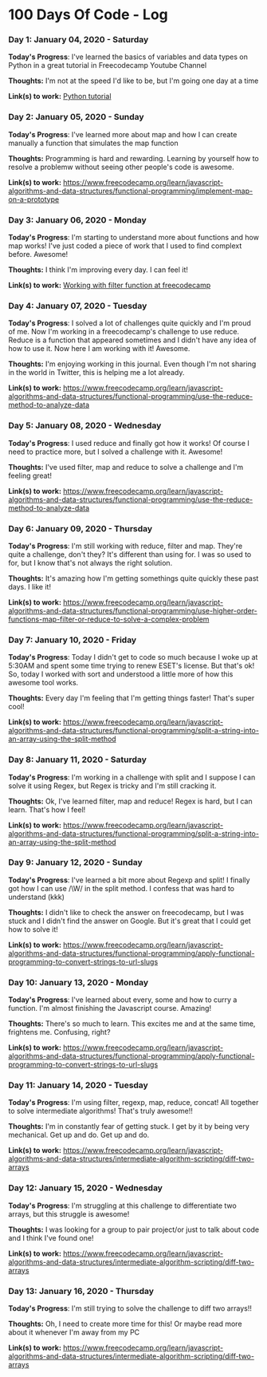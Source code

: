 # 100 Days Of Code - Log

### Day 1: January 04, 2020 - Saturday

**Today's Progress**: I've learned the basics of variables and data types on Python in a great tutorial in Freecodecamp Youtube Channel 

**Thoughts:** I'm not at the speed I'd like to be, but I'm going one day at a time

**Link(s) to work:** [Python tutorial](https://www.youtube.com/watch?v=rfscVS0vtbw)

### Day 2: January 05, 2020 - Sunday

**Today's Progress**: I've learned more about map and how I can create manually a function that simulates the map function

**Thoughts:** Programming is hard and rewarding. Learning by yourself how to resolve a problemw without seeing other people's code is awesome.

**Link(s) to work:** https://www.freecodecamp.org/learn/javascript-algorithms-and-data-structures/functional-programming/implement-map-on-a-prototype

### Day 3: January 06, 2020 - Monday

**Today's Progress**: I'm starting to understand more about functions and how map works! I've just coded a piece of work that I used to find complext before. Awesome! 

**Thoughts:** I think I'm improving every day. I can feel it!

**Link(s) to work:** [Working with filter function at freecodecamp](https://www.freecodecamp.org/learn/javascript-algorithms-and-data-structures/functional-programming/implement-the-filter-method-on-a-prototype)

### Day 4: January 07, 2020 - Tuesday

**Today's Progress**: I solved a lot of challenges quite quickly and I'm proud of me. Now I'm working in a freecodecamp's challenge to use reduce. Reduce is a function that appeared sometimes and I didn't have any idea of how to use it. Now here I am working with it! Awesome.

**Thoughts:** I'm enjoying working in this journal. Even though I'm not sharing in the world in Twitter, this is helping me a lot already.

**Link(s) to work:** https://www.freecodecamp.org/learn/javascript-algorithms-and-data-structures/functional-programming/use-the-reduce-method-to-analyze-data

### Day 5: January 08, 2020 - Wednesday

**Today's Progress**: I used reduce and finally got how it works! Of course I need to practice more, but I solved a challenge with it. Awesome!

**Thoughts:** I've used filter, map and reduce to solve a challenge and I'm feeling great!

**Link(s) to work:** https://www.freecodecamp.org/learn/javascript-algorithms-and-data-structures/functional-programming/use-the-reduce-method-to-analyze-data

### Day 6: January 09, 2020 - Thursday

**Today's Progress**: I'm still working with reduce, filter and map. They're quite a challenge, don't they? It's different than using for. I was so used to for, but I know that's not always the right solution.

**Thoughts:** It's amazing how I'm getting somethings quite quickly these past days. I like it!

**Link(s) to work:** https://www.freecodecamp.org/learn/javascript-algorithms-and-data-structures/functional-programming/use-higher-order-functions-map-filter-or-reduce-to-solve-a-complex-problem

### Day 7: January 10, 2020 - Friday

**Today's Progress**: Today I didn't get to code so much because I woke up at 5:30AM and spent some time trying to renew ESET's license. But that's ok! So, today I worked with sort and understood a little more of how this awesome tool works.

**Thoughts:** Every day I'm feeling that I'm getting things faster! That's super cool!

**Link(s) to work:** https://www.freecodecamp.org/learn/javascript-algorithms-and-data-structures/functional-programming/split-a-string-into-an-array-using-the-split-method

### Day 8: January 11, 2020 - Saturday

**Today's Progress**: I'm working in a challenge with split and I suppose I can solve it using Regex, but Regex is tricky and I'm still cracking it.  

**Thoughts:** Ok, I've learned filter, map and reduce! Regex is hard, but I can learn. That's how I feel! 

**Link(s) to work:** https://www.freecodecamp.org/learn/javascript-algorithms-and-data-structures/functional-programming/split-a-string-into-an-array-using-the-split-method

### Day 9: January 12, 2020 - Sunday

**Today's Progress**: I've learned a bit more about Regexp and split! I finally got how I can use /\W/ in the split method. I confess that was hard to understand (kkk)

**Thoughts:** I didn't like to check the answer on freecodecamp, but I was stuck and I didn't find the answer on Google. But it's great that I could get how to solve it!

**Link(s) to work:** https://www.freecodecamp.org/learn/javascript-algorithms-and-data-structures/functional-programming/apply-functional-programming-to-convert-strings-to-url-slugs

### Day 10: January 13, 2020 - Monday

**Today's Progress**: I've learned about every, some and how to curry a function. I'm almost finishing the Javascript course. Amazing! 

**Thoughts:** There's so much to learn. This excites me and at the same time, frightens me. Confusing, right?

**Link(s) to work:** https://www.freecodecamp.org/learn/javascript-algorithms-and-data-structures/functional-programming/apply-functional-programming-to-convert-strings-to-url-slugs

### Day 11: January 14, 2020 - Tuesday

**Today's Progress**: I'm using filter, regexp, map, reduce, concat! All together to solve intermediate algorithms! That's truly awesome!!

**Thoughts:** I'm in constantly fear of getting stuck. I get by it by being very mechanical. Get up and do. Get up and do.

**Link(s) to work:** https://www.freecodecamp.org/learn/javascript-algorithms-and-data-structures/intermediate-algorithm-scripting/diff-two-arrays

### Day 12: January 15, 2020 - Wednesday

**Today's Progress**: I'm struggling at this challenge to differentiate two arrays, but this struggle is awesome!

**Thoughts:** I was looking for a group to pair project/or just to talk about code and I think I've found one!

**Link(s) to work:** https://www.freecodecamp.org/learn/javascript-algorithms-and-data-structures/intermediate-algorithm-scripting/diff-two-arrays

### Day 13: January 16, 2020 - Thursday

**Today's Progress**: I'm still trying to solve the challenge to diff two arrays!!

**Thoughts:** Oh, I need to create more time for this! Or maybe read more about it whenever I'm away from my PC

**Link(s) to work:** https://www.freecodecamp.org/learn/javascript-algorithms-and-data-structures/intermediate-algorithm-scripting/diff-two-arrays
